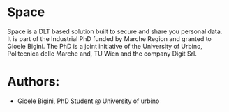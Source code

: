 # Space
Space is a DLT based solution built to secure and share you personal data. 
It is part of the Industrial PhD funded by Marche Region and granted to Gioele Bigini. 
The PhD is a joint initiative of the University of Urbino, Politecnica delle Marche and, 
TU Wien and the company Digit Srl.

# Authors:
- Gioele Bigini, PhD Student @ University of urbino
